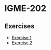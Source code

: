# IGME-202

## Exercises

-   [Exercise 1](exercises/Exercise01/)
-   [Exercise 2](exercises/Exercise02/)
